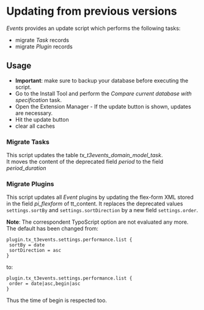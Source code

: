 Updating from previous versions
===============================

_Events_ provides an update script which performs the following tasks:
* migrate _Task_ records
* migrate _Plugin_ records


## Usage
* **Important**: make sure to backup your database before executing the script.
* Go to the Install Tool and perform the _Compare current database with specification_ task.
* Open the Extension Manager - If the update button is shown, updates are necessary.
* Hit the update button
* clear all caches


### Migrate Tasks
This script updates the table _tx_t3events_domain_model_task_.  
It moves the content of the deprecated field _period_ to the field _period_duration_


### Migrate Plugins
This script updates all _Event_ plugins by updating the flex-form XML stored in the field _pi_flexform_ of tt_content. 
It replaces the deprecated values `settings.sortBy` and `settings.sortDirection` by a new field `settings.order`.

**Note**: The correspondent TypoScript option are not evaluated any more. The default has been changed from:

```
plugin.tx_t3events.settings.performance.list {
 sortBy = date
 sortDirection = asc
}
```
to:

```
plugin.tx_t3events.settings.performance.list {
 order = date|asc,begin|asc
}
```
Thus the time of begin is respected too.

